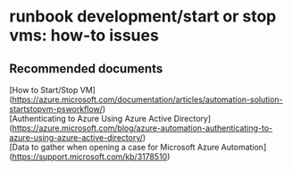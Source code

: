 
<properties
    pageTitle="runbook development/start or stop vms: how-to issues"
    description="32501564RunbookDevelopmentstar"
    service="microsoft.azureautomation"
    resource="automationaccounts"
    authors="adoyle"
    displayorder="1"
    selfHelpType="generic"
    supportTopicIds="32501564"
    resourceTags=""
    productPesIds="15607"
    cloudEnvironments="public"
/>

# runbook development/start or stop vms: how-to issues


## **Recommended documents**
[How to Start/Stop VM]
(https://azure.microsoft.com/documentation/articles/automation-solution-startstopvm-psworkflow/) <br>
[Authenticating to Azure Using Azure Active Directory]
(https://azure.microsoft.com/blog/azure-automation-authenticating-to-azure-using-azure-active-directory/) <br>
[Data to gather when opening a case for Microsoft Azure Automation]
(https://support.microsoft.com/kb/3178510)
